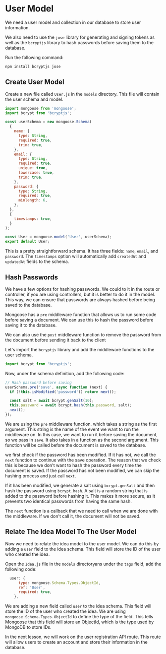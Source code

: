 # User Model

We need a user model and collection in our database to store user information.

We also need to use the `jose` library for generating and signing tokens as well as the `bcryptjs` library to hash passwords before saving them to the database.

Run the following command:

```bash
npm install bcryptjs jose
```

## Create User Model

Create a new file called `User.js` in the `models` directory. This file will contain the user schema and model.

```javascript
import mongoose from 'mongoose';
import bcrypt from 'bcryptjs';

const userSchema = new mongoose.Schema(
  {
    name: {
      type: String,
      required: true,
      trim: true,
    },
    email: {
      type: String,
      required: true,
      unique: true,
      lowercase: true,
      trim: true,
    },
    password: {
      type: String,
      required: true,
      minlength: 6,
    },
  },
  {
    timestamps: true,
  }
);

const User = mongoose.model('User', userSchema);
export default User;
```

This is a pretty straightforward schema. It has three fields: `name`, `email`, and `password`. The `timestamps` option will automatically add `createdAt` and `updatedAt` fields to the schema.

## Hash Passwords

We have a few options for hashing passwords. We could to it in the route or controller, if you are using controllers, but it is better to do it in the model. This way, we can ensure that passwords are always hashed before being saved to the database.

Mongoose has a `pre` middleware function that allows us to run some code before saving a document. We can use this to hash the password before saving it to the database.

We can also use the `post` middleware function to remove the password from the document before sending it back to the client

Let's import the `bcryptjs` library and add the middleware functions to the user schema.

```javascript
import bcrypt from 'bcryptjs';
```

Now, under the schema definition, add the following code:

```javascript
// Hash password before saving
userSchema.pre('save', async function (next) {
  if (!this.isModified('password')) return next();

  const salt = await bcrypt.genSalt(10);
  this.password = await bcrypt.hash(this.password, salt);
  next();
});
```

We are using the `pre` middleware function. which takes a string as the first argument. This string is the name of the event we want to run the middleware on. In this case, we want to run it before saving the document, so we pass in `save`. It also takes in a function as the second argument. This function will be called before the document is saved to the database.

we first check if the password has been modified. If it has not, we call the `next` function to continue with the save operation. The reason that we check this is because we don't want to hash the password every time the document is saved. If the password has not been modified, we can skip the hashing process and just call `next`.

If it has been modified, we generate a salt using `bcrypt.genSalt` and then hash the password using `bcrypt.hash`. A salt is a random string that is added to the password before hashing it. This makes it more secure, as it prevents two identical passwords from having the same hash.

The `next` function is a callback that we need to call when we are done with the middleware. If we don't call it, the document will not be saved.

## Relate The Idea Model To The User Model

Now we need to relate the idea model to the user model. We can do this by adding a `user` field to the idea schema. This field will store the ID of the user who created the idea.

Open the `Idea.js` file in the `models` directoryans under the `tags` field, add the following code:

```javascript
  user: {
      type: mongoose.Schema.Types.ObjectId,
      ref: 'User',
      required: true,
    },
```

We are adding a new field called `user` to the idea schema. This field will store the ID of the user who created the idea. We are using `mongoose.Schema.Types.ObjectId` to define the type of the field. This tells Mongoose that this field will store an ObjectId, which is the type used by MongoDB to store IDs.

In the next lesson, we will work on the user registration API route. This route will allow users to create an account and store their information in the database.
